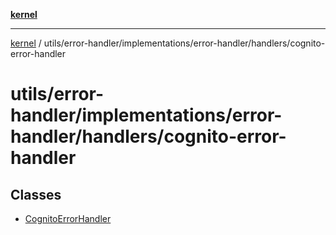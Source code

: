 [**kernel**](../../../../../../README.md)

***

[kernel](../../../../../../modules.md) / utils/error-handler/implementations/error-handler/handlers/cognito-error-handler

# utils/error-handler/implementations/error-handler/handlers/cognito-error-handler

## Classes

- [CognitoErrorHandler](classes/CognitoErrorHandler.md)
